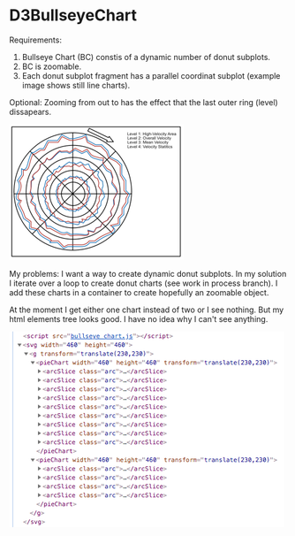 # D3BullseyeChart

Requirements:
1. Bullseye Chart (BC) constis of a dynamic number of donut subplots.
2. BC is zoomable.
3. Each donut subplot fragment has a parallel coordinat subplot (example image shows still line charts).

Optional: Zooming from out to has the effect that the last outer ring (level) dissapears. 

![Planned Bullseye Chart](planned_bc.png)

My problems:
I want a way to create dynamic donut subplots.
In my solution I iterate over a loop to create donut charts (see work in process branch). 
I add these charts in a container to create hopefully an zoomable object.

At the moment I get either one chart instead of two or I see nothing.
But my html elements tree looks good. I have no idea why I can't see anything.

![Html Elements Tree](html_elements_tree.png)
